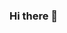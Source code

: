 ### Hi there 👋

<!--
**theodorecooper/theodorecooper** is a ✨ _special_ ✨ repository because its `README.md` (this file) appears on your GitHub profile.

Here are some ideas to get you started:

- 🔭 I’m currently working on GNU/Linux
- 🌱 I’m currently learning GNU C
- 👯 I’m looking to collaborate on YOU
- 🤔 I’m looking for help with YOU
- 💬 Ask me about GAMES?
- 📫 How to reach me: Twitter: @T_Ccooper
- 😄 Pronouns: ...
- ⚡ Fun fact: I love sleeping.
-->

